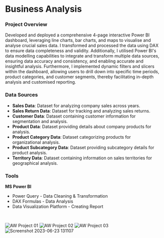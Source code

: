 # Business Analysis

### Project Overview
Developed and deployed a comprehensive 4-page interactive Power BI dashboard, leveraging line charts, bar charts, and maps to visualise and analyse crucial sales data. I transformed and processed the data using DAX to ensure data completeness and validity. Additionally, I utilised Power BI's data modelling capabilities to integrate and transform multiple data sources, ensuring data accuracy and consistency, and enabling accurate and insightful analysis. Furthermore, I implemented dynamic filters and slicers within the dashboard, allowing users to drill down into specific time periods, product categories, and customer segments, thereby facilitating in-depth analysis and customised reporting.


### Data Sources
- **Sales Data**: Dataset for analyzing company sales across years.
- **Sales Return Data**: Dataset for tracking and analyzing sales returns.
- **Customer Data**: Dataset containing customer information for segmentation and analysis.
- **Product Data**: Dataset providing details about company products for analysis.
- **Product Category Data**: Dataset categorizing products for organizational analysis.
- **Product Subcategory Data**: Dataset providing subcategory details for product analysis.
- **Territory Data**: Dataset containing information on sales territories for geographical analysis.


### Tools
**MS Power BI**
- Power Query - Data Cleaning & Transformation
- DAX Formulas - Data Analysis
- Data Visualization Platform - Creating Report


<BR>

![AW Project 01](https://github.com/Gautamvats/Power_BI_Project/assets/137445534/dbfc0785-2aca-43f7-a07d-4f7bc49f93bc)
![AW Project 02](https://github.com/Gautamvats/Power_BI_Project/assets/137445534/53788040-043a-4114-8253-528357e3af2d)
![AW Project 03](https://github.com/Gautamvats/Power_BI_Project/assets/137445534/98da0bbd-4b13-4af6-b346-69f154283174)
![Screenshot 2023-06-23 131107](https://github.com/Gautamvats/Power_BI_Project/assets/137445534/5baea915-4971-4797-bff7-0dc98622599c)
